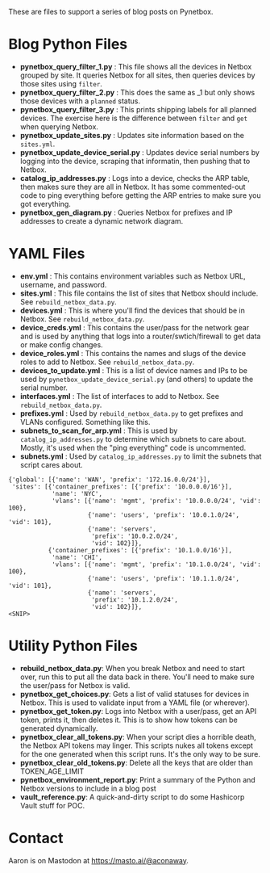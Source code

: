 These are files to support a series of blog posts on Pynetbox.

# Blog Python Files

* **pynetbox_query_filter_1.py** : This file shows all the devices in Netbox grouped by site. It queries Netbox for all sites, then queries devices by those sites using `filter`.
* **pynetbox_query_filter_2.py** : This does the same as _1 but only shows those devices with a `planned` status.
* **pynetbox_query_filter_3.py** : This prints shipping labels for all planned devices. The exercise here is the difference between `filter` and `get` when querying Netbox.
* **pynetbox_update_sites.py** : Updates site information based on the `sites.yml`.
* **pynetbox_update_device_serial.py** : Updates device serial numbers by logging into the device, scraping that informatin, then pushing that to Netbox.
* **catalog_ip_addresses.py** : Logs into a device, checks the ARP table, then makes sure they are all in Netbox. It has some commented-out code to ping everything before getting the ARP entries to make sure you got everything.
* **pynetbox_gen_diagram.py** : Queries Netbox for prefixes and IP addresses to create a dynamic network diagram.

# YAML Files

* **env.yml** : This contains environment variables such as Netbox URL, username, and password.
* **sites.yml** : This file contains the list of sites that Netbox should include. See `rebuild_netbox_data.py`.
* **devices.yml** : This is where you'll find the devices that should be in Netbox. See `rebuild_netbox_data.py`.
* **device_creds.yml** : This contains the user/pass for the network gear and is used by anything that logs into a router/swtich/firewall to get data or make config changes.
* **device_roles.yml** : This contains the names and slugs of the device roles to add to Netbox. See `rebuild_netbox_data.py`.
* **devices_to_update.yml** : This is a list of device names and IPs to be used by `pynetbox_update_device_serial.py` (and others) to update the serial number.
* **interfaces.yml** : The list of interfaces to add to Netbox. See `rebuild_netbox_data.py`.
* **prefixes.yml** : Used by `rebuild_netbox_data.py` to get prefixes and VLANs configured. Something like this.
* **subnets_to_scan_for_arp.yml** : This is used by `catalog_ip_addresses.py` to determine which subnets to care about. Mostly, it's used when the "ping everything" code is uncommented.
* **subnets.yml** : Used by `catalog_ip_addresses.py` to limit the subnets that script cares about.

```
{'global': [{'name': 'WAN', 'prefix': '172.16.0.0/24'}],
 'sites': [{'container_prefixes': [{'prefix': '10.0.0.0/16'}],
            'name': 'NYC',
            'vlans': [{'name': 'mgmt', 'prefix': '10.0.0.0/24', 'vid': 100},
                      {'name': 'users', 'prefix': '10.0.1.0/24', 'vid': 101},
                      {'name': 'servers',
                       'prefix': '10.0.2.0/24',
                       'vid': 102}]},
           {'container_prefixes': [{'prefix': '10.1.0.0/16'}],
            'name': 'CHI',
            'vlans': [{'name': 'mgmt', 'prefix': '10.1.0.0/24', 'vid': 100},
                      {'name': 'users', 'prefix': '10.1.1.0/24', 'vid': 101},
                      {'name': 'servers',
                       'prefix': '10.1.2.0/24',
                       'vid': 102}]},
<SNIP>
```
# Utility Python Files

* **rebuild_netbox_data.py**: When you break Netbox and need to start over, run this to put all the data back in there. You'll need to make sure the user/pass for Netbox is valid.
* **pynetbox_get_choices.py**: Gets a list of valid statuses for devices in Netbox. This is used to validate input from a YAML file (or wherever).
* **pynetbox_get_token.py**: Logs into Netbox with a user/pass, get an API token, prints it, then deletes it. This is to show how tokens can be generated dynamically.
* **pynetbox_clear_all_tokens.py**: When your script dies a horrible death, the Netbox API tokens may linger. This scripts nukes all tokens except for the one generated when this script runs. It's the only way to be sure.
* **pynetbox_clear_old_tokens.py**: Delete all the keys that are older than TOKEN_AGE_LIMIT
* **pynetbox_environment_report.py**: Print a summary of the Python and Netbox versions to include in a blog post
* **vault_reference.py**: A quick-and-dirty script to do some Hashicorp Vault stuff for POC.

# Contact
Aaron is on Mastodon at https://masto.ai/@aconaway.